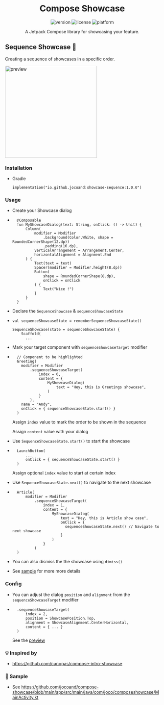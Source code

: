 <div align="center">
    
  # Compose Showcase

  <img src="https://img.shields.io/badge/mavenCentral-1.1.0-blue.svg" alt="version">
  <img src="https://img.shields.io/badge/license-MIT-green.svg" alt="license">
  <img src="https://img.shields.io/badge/platform-android-brightgreen.svg" alt="platform">
  
  <p>
    
  A Jetpack Compose library for showcasing your feature.
  
  </p>
  
</div>

## Sequence Showcase 🍁
Creating a sequence of showcases in a specific order.
<p>
   <img src="https://github.com/user-attachments/assets/c2fc64f8-3467-46c5-a638-eb439b264e70" width="300" alt="preview">
</p>

### Installation
- Gradle
  ```
  implementation("io.github.jocoand:showcase-sequence:1.0.0")
  ```

### Usage
- Create your Showcase dialog
- ```
    @Composable
    fun MyShowcaseDialog(text: String, onClick: () -> Unit) {
        Column(
            modifier = Modifier
                .background(Color.White, shape = RoundedCornerShape(12.dp))
                .padding(16.dp),
            verticalArrangement = Arrangement.Center,
            horizontalAlignment = Alignment.End
        ) {
            Text(text = text)
            Spacer(modifier = Modifier.height(8.dp))
            Button(
                shape = RoundedCornerShape(8.dp),
                onClick = onClick
            ) {
                Text("Nice !")
            }
        }
    }
  ```
- Declare the `SequenceShowcase` & `sequenceShowcaseState`
- ```
  val sequenceShowcaseState = rememberSequenceShowcaseState()
  
  SequenceShowcase(state = sequenceShowcaseState) {
      Scaffold(
        ...
  ```

- Mark your target component with `sequenceShowcaseTarget` modifier

- ```
    // Component to be highlighted
    Greeting(
      modifier = Modifier
          .sequenceShowcaseTarget(
              index = 0,
              content = {
                  MyShowcaseDialog(
                      text = "Hey, this is Greetings showcase",
                  )
              }
          ),
      name = "Andy",
      onClick = { sequenceShowcaseState.start() }
    )
  ```
  Assign `index` value to mark the order to be shown in the sequence
  
  Assign `content` value with your dialog

- Use `SequenceShowcaseState.start()` to start the showcase
- ```
    LaunchButton(
        ...
        onClick = { sequenceShowcaseState.start() }
    )
  ```
  Assign optional `index` value to start at certain index

- Use `SequenceShowcaseState.next()` to navigate to the next showcase
- ```
    Article(
        modifier = Modifier
            .sequenceShowcaseTarget(
                index = 1,
                content = {
                    MyShowcaseDialog(
                        text = "Hey, this is Article show case",
                        onClick = {
                          sequenceShowcaseState.next() // Navigate to next showcase
                        } 
                    )
                }
            )
    )
  ```

- You can also dismiss the the showcase using `dimiss()`

- See [sample](https://github.com/jocoand/compose-showcase/blob/main/app/src/main/java/com/joco/composeshowcase/MainActivity.kt) for more more details

### Config
- You can adjust the dialog `position` and `alignment` from the `sequenceShowcaseTarget` modifier
- ```
    .sequenceShowcaseTarget(
        index = 2,
        position = ShowcasePosition.Top,
        alignment = ShowcaseAlignment.CenterHorizontal,
        content = { ... }
    )
  ```
  See the [preview](https://github.com/jocoand/compose-showcaseview?tab=readme-ov-file#config)

### 💡 Inspired by
- https://github.com/canopas/compose-intro-showcase

### 🎨 Sample
- See https://github.com/jocoand/compose-showcase/blob/main/app/src/main/java/com/joco/composeshowcase/MainActivity.kt

